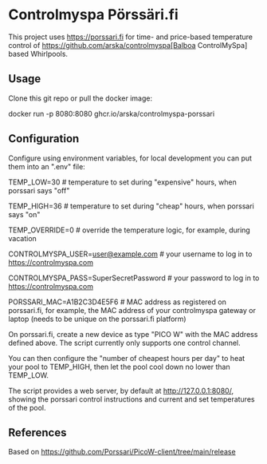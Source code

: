 # Controlmyspa Pörssäri.fi

This project uses https://porssari.fi for time- and price-based temperature control of https://github.com/arska/controlmyspa[Balboa ControlMySpa] based Whirlpools.

## Usage

Clone this git repo or pull the docker image:

docker run -p 8080:8080 ghcr.io/arska/controlmyspa-porssari

## Configuration

Configure using environment variables, for local development you can put them into an ".env" file:

TEMP_LOW=30 # temperature to set during "expensive" hours, when porssari says "off"

TEMP_HIGH=36 # temperature to set during "cheap" hours, when porssari says "on"

TEMP_OVERRIDE=0 # override the temperature logic, for example, during vacation

CONTROLMYSPA_USER=user@example.com # your username to log in to https://controlmyspa.com

CONTROLMYSPA_PASS=SuperSecretPassword # your password to log in to https://controlmyspa.com

PORSSARI_MAC=A1B2C3D4E5F6 # MAC address as registered on porssari.fi, for example, the MAC address of your controlmyspa gateway or laptop (needs to be unique on the porssari.fi platform)

On porssari.fi, create a new device as type "PICO W" with the MAC address defined above. The script currently only supports one control channel.

You can then configure the "number of cheapest hours per day" to heat your pool to TEMP_HIGH, then let the pool cool down no lower than TEMP_LOW.

The script provides a web server, by default at http://127.0.0.1:8080/, showing the porssari control instructions and current and set temperatures of the pool.

## References

Based on https://github.com/Porssari/PicoW-client/tree/main/release
